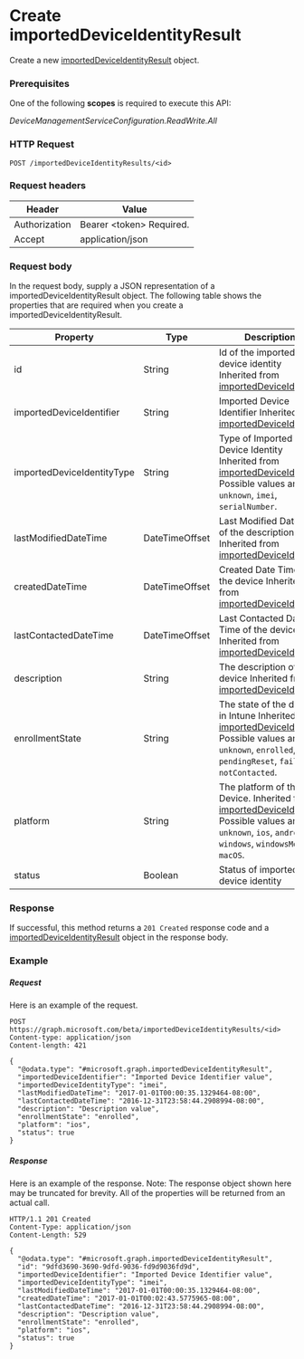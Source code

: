 ﻿# Create importedDeviceIdentityResult
Create a new [importedDeviceIdentityResult](../resources/intune_corpenrollment_importedDeviceIdentityResult.md) object.
### Prerequisites
One of the following **scopes** is required to execute this API:

*DeviceManagementServiceConfiguration.ReadWrite.All*
### HTTP Request
<!-- {
  "blockType": "ignored"
}
-->
```http
POST /importedDeviceIdentityResults/<id>
```

### Request headers
|Header|Value|
|---|---|
|Authorization|Bearer &lt;token&gt; Required.|
|Accept|application/json|

### Request body
In the request body, supply a JSON representation of a importedDeviceIdentityResult object.
The following table shows the properties that are required when you create a importedDeviceIdentityResult.

|Property|Type|Description|
|---|---|---|
|id|String|Id of the imported device identity Inherited from [importedDeviceIdentity](intune_corpenrollment_importedDeviceIdentity.md).|
|importedDeviceIdentifier|String|Imported Device Identifier Inherited from [importedDeviceIdentity](intune_corpenrollment_importedDeviceIdentity.md).|
|importedDeviceIdentityType|String|Type of Imported Device Identity Inherited from [importedDeviceIdentity](intune_corpenrollment_importedDeviceIdentity.md). Possible values are: `unknown`, `imei`, `serialNumber`.|
|lastModifiedDateTime|DateTimeOffset|Last Modified DateTime of the description Inherited from [importedDeviceIdentity](intune_corpenrollment_importedDeviceIdentity.md).|
|createdDateTime|DateTimeOffset|Created Date Time of the device Inherited from [importedDeviceIdentity](intune_corpenrollment_importedDeviceIdentity.md).|
|lastContactedDateTime|DateTimeOffset|Last Contacted Date Time of the device Inherited from [importedDeviceIdentity](intune_corpenrollment_importedDeviceIdentity.md).|
|description|String|The description of the device Inherited from [importedDeviceIdentity](intune_corpenrollment_importedDeviceIdentity.md).|
|enrollmentState|String|The state of the device in Intune Inherited from [importedDeviceIdentity](intune_corpenrollment_importedDeviceIdentity.md). Possible values are: `unknown`, `enrolled`, `pendingReset`, `failed`, `notContacted`.|
|platform|String|The platform of the Device. Inherited from [importedDeviceIdentity](intune_corpenrollment_importedDeviceIdentity.md). Possible values are: `unknown`, `ios`, `android`, `windows`, `windowsMobile`, `macOS`.|
|status|Boolean|Status of imported device identity|



### Response
If successful, this method returns a `201 Created` response code and a [importedDeviceIdentityResult](../resources/intune_corpenrollment_importedDeviceIdentityResult.md) object in the response body.

### Example
##### Request
Here is an example of the request.
```http
POST https://graph.microsoft.com/beta/importedDeviceIdentityResults/<id>
Content-type: application/json
Content-length: 421

{
  "@odata.type": "#microsoft.graph.importedDeviceIdentityResult",
  "importedDeviceIdentifier": "Imported Device Identifier value",
  "importedDeviceIdentityType": "imei",
  "lastModifiedDateTime": "2017-01-01T00:00:35.1329464-08:00",
  "lastContactedDateTime": "2016-12-31T23:58:44.2908994-08:00",
  "description": "Description value",
  "enrollmentState": "enrolled",
  "platform": "ios",
  "status": true
}
```

##### Response
Here is an example of the response. Note: The response object shown here may be truncated for brevity. All of the properties will be returned from an actual call.
```http
HTTP/1.1 201 Created
Content-Type: application/json
Content-Length: 529

{
  "@odata.type": "#microsoft.graph.importedDeviceIdentityResult",
  "id": "9dfd3690-3690-9dfd-9036-fd9d9036fd9d",
  "importedDeviceIdentifier": "Imported Device Identifier value",
  "importedDeviceIdentityType": "imei",
  "lastModifiedDateTime": "2017-01-01T00:00:35.1329464-08:00",
  "createdDateTime": "2017-01-01T00:02:43.5775965-08:00",
  "lastContactedDateTime": "2016-12-31T23:58:44.2908994-08:00",
  "description": "Description value",
  "enrollmentState": "enrolled",
  "platform": "ios",
  "status": true
}
```



